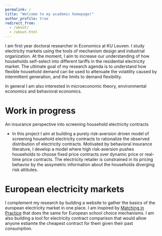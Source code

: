 ```yaml
---
permalink: /
title: "Welcome to my academic homepage!"
author_profile: true
redirect_from: 
  - /about/
  - /about.html
---
```


I am first year doctoral researcher in Economics at KU Leuven. I study electricity markets using the tools of mechanism design and industrial organization. At the moment, I aim to increase our understanding of how households self-select into different tariffs in the residential electricity market. The ultimate goal of my research agenda is to understand how flexible household demand can be used to attenuate the volatility caused by intermittent generation, and the limits to demand flexibility.

In general I am also interested in microeconomic theory, environmental economics and behavioral economics.

Work in progress
======
An insurance perspective into screening household electricity contracts
- In this project I aim at building a purely risk-aversion driven model of screening household electricity contracts to rationalize the observed distribution of electricity contracts. Motivated by behavioral insurance literature, I develop a model where high risk-aversion pushes households to choose fixed price contracts over dynamic price or real-time price contracts. The electricity retailer is constrained in its pricing behavior by the assymetric information about the households diverging risk attitutes.

European electricity markets
======
I complement my research by building a website to gather the basics of the european electricity market in one place. I am inspired by [Matching in Practice](https://matching-in-practice.com/) that does the same for European school choice mechanisms. I am also building a tool for electricity contract comparison that would allow anyone estiamte the cheapest contract for them given their past consumption.
